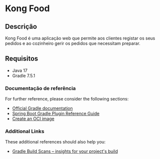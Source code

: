 # Kong Food

## Descrição
Kong Food é uma aplicação web que permite aos clientes registar os seus pedidos e ao cozinheiro gerir os pedidos que necessitam
preparar.

## Requisitos
* Java 17
* Gradle 7.5.1

### Documentação de referência
For further reference, please consider the following sections:

* [Official Gradle documentation](https://docs.gradle.org)
* [Spring Boot Gradle Plugin Reference Guide](https://docs.spring.io/spring-boot/docs/3.1.5/gradle-plugin/reference/html/)
* [Create an OCI image](https://docs.spring.io/spring-boot/docs/3.1.5/gradle-plugin/reference/html/#build-image)

### Additional Links
These additional references should also help you:

* [Gradle Build Scans – insights for your project's build](https://scans.gradle.com#gradle)

